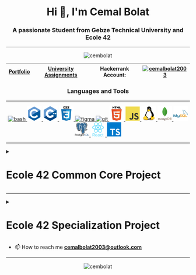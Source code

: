 <h1 align="center">Hi 👋, I'm Cemal Bolat</h1>
<h3 align="center">A passionate Student from Gebze Technical University and Ecole 42</h3>
<hr>
<p align="center"> <img src="https://komarev.com/ghpvc/?username=cembolat&label=Profile%20views&color=0e75b6&style=flat" alt="cembolat" /> </p>

<div align="center">
    
| <a href="https://cembolat.github.io/CemBOLAT/"> Portfolio </a> | <a href="https://github.com/CemBOLAT/GTU-University-Assignments"> University Assignments </a> | Hackerrank Account: | <a href="https://www.hackerrank.com/cemalbolat2003"><img align="center" src="https://raw.githubusercontent.com/rahuldkjain/github-profile-readme-generator/master/src/images/icons/Social/hackerrank.svg" alt="cemalbolat2003" height="30" width="40" /></a> |
|----------------------|----------------------|----------------------|-----------------------------------------------------------------------------------------------------------------|

</div>

<h3 align="center">Languages and Tools</h3>
<hr>
<p align="center">
  <a href="https://www.gnu.org/software/bash/" target="_blank" rel="noreferrer">
    <img src="https://www.vectorlogo.zone/logos/gnu_bash/gnu_bash-icon.svg" alt="bash" width="40" height="40"/>
  </a> 
  <a href="https://www.cprogramming.com/" target="_blank" rel="noreferrer">
    <img src="https://raw.githubusercontent.com/devicons/devicon/master/icons/c/c-original.svg" alt="c" width="40" height="40"/>
  </a> 
  <a href="https://www.w3schools.com/cpp/" target="_blank" rel="noreferrer">
    <img src="https://raw.githubusercontent.com/devicons/devicon/master/icons/cplusplus/cplusplus-original.svg" alt="cplusplus" width="40" height="40"/>
  </a> 
  <a href="https://www.w3schools.com/css/" target="_blank" rel="noreferrer">
    <img src="https://raw.githubusercontent.com/devicons/devicon/master/icons/css3/css3-original-wordmark.svg" alt="css3" width="40" height="40"/>
  </a> 
  <a href="https://www.figma.com/" target="_blank" rel="noreferrer">
    <img src="https://www.vectorlogo.zone/logos/figma/figma-icon.svg" alt="figma" width="40" height="40"/>
  </a> 
  <a href="https://git-scm.com/" target="_blank" rel="noreferrer">
    <img src="https://www.vectorlogo.zone/logos/git-scm/git-scm-icon.svg" alt="git" width="40" height="40"/>
  </a> 
  <a href="https://www.w3.org/html/" target="_blank" rel="noreferrer">
    <img src="https://raw.githubusercontent.com/devicons/devicon/master/icons/html5/html5-original-wordmark.svg" alt="html5" width="40" height="40"/>
  </a> 
  <a href="https://developer.mozilla.org/en-US/docs/Web/JavaScript" target="_blank" rel="noreferrer">
    <img src="https://raw.githubusercontent.com/devicons/devicon/master/icons/javascript/javascript-original.svg" alt="javascript" width="40" height="40"/>
  </a> 
  <a href="https://www.linux.org/" target="_blank" rel="noreferrer">
    <img src="https://raw.githubusercontent.com/devicons/devicon/master/icons/linux/linux-original.svg" alt="linux" width="40" height="40"/>
  </a> 
  <a href="https://www.mongodb.com/" target="_blank" rel="noreferrer">
    <img src="https://raw.githubusercontent.com/devicons/devicon/master/icons/mongodb/mongodb-original-wordmark.svg" alt="mongodb" width="40" height="40"/>
  </a> 
  <a href="https://www.mysql.com/" target="_blank" rel="noreferrer">
    <img src="https://raw.githubusercontent.com/devicons/devicon/master/icons/mysql/mysql-original-wordmark.svg" alt="mysql" width="40" height="40"/>
  </a> 
  <a href="https://www.postgresql.org" target="_blank" rel="noreferrer">
    <img src="https://raw.githubusercontent.com/devicons/devicon/master/icons/postgresql/postgresql-original-wordmark.svg" alt="postgresql" width="40" height="40"/>
  </a> 
  <a href="https://reactjs.org/" target="_blank" rel="noreferrer">
    <img src="https://raw.githubusercontent.com/devicons/devicon/master/icons/react/react-original-wordmark.svg" alt="react" width="40" height="40"/>
  </a> 
  <a href="https://www.typescriptlang.org/" target="_blank" rel="noreferrer">
    <img src="https://raw.githubusercontent.com/devicons/devicon/master/icons/typescript/typescript-original.svg" alt="typescript" width="40" height="40"/>
  </a>
</p>

<hr>

<details>
<summary><h1>Ecole 42 Common Core Project</h1></summary>

<table width="100%" align="center">
  <tr style="display:flex; justify-content:space-around; padding:0;">
    <th>Project Name</th>
    <th>Languages</th>
    <th>Grades</th>
    <th>Status</th>
  </tr>
  <tr>
    <td><a href="https://github.com/CemBOLAT/libft" align="center">Libft</a></td>
    <td align="center"><img src="https://img.shields.io/github/languages/top/CemBOLAT/libft" alt="c"/></td>
    <td align="center"><img src="https://img.shields.io/badge/125%20%2F%20100-success" alt="125/100"/></td>
    <td align="center"><img src="https://img.shields.io/badge/status-in%20finished-green?style=flat-square" alt="yes"/></td>
  </tr>
  <tr>
    <td><a href="https://github.com/CemBOLAT/get-next-line" align="center">get_next_line</a></td>
    <td align="center"><img src="https://img.shields.io/github/languages/top/CemBOLAT/get-next-line" alt="c"/></td>
    <td align="center"><img src="https://img.shields.io/badge/115%20%2F%20100-success" alt="125/100"/></td>
    <td align="center"><img src="https://img.shields.io/badge/status-in%20finished-green?style=flat-square" alt="yes"/></td>
  </tr>
  <tr>
    <td><a href="https://github.com/CemBOLAT/printf" align="center">ft_printf</a></td>
    <td align="center"><img src="https://img.shields.io/github/languages/top/CemBOLAT/printf" alt="c"/></td>
    <td align="center"><img src="https://img.shields.io/badge/100%20%2F%20100-success" alt="100/100"/></td>
    <td align="center"><img src="https://img.shields.io/badge/status-in%20finished-green?style=flat-square" alt="yes"/></td>
  </tr>
  <tr>
    <td><a href="https://github.com/CemBOLAT/oyk2023" align="center">Born2beroot</a></td>
    <td align="center">Similar Project to 42's Born2beroot</td>
    <td align="center"><img src="https://img.shields.io/badge/110%20%2F%20100-success" alt="110/100"/></td>
    <td align="center"><img src="https://img.shields.io/badge/status-in%20finished-green?style=flat-square" alt="yes"/></td>
  </tr>
  <tr>
    <td><a href="https://github.com/CemBOLAT/Minitalk" align="center">minitalk</a></td>
    <td align="center"><img src="https://img.shields.io/github/languages/top/CemBOLAT/Minitalk" alt="c"/></td>
    <td align="center"><img src="https://img.shields.io/badge/118%20%2F%20100-success" alt="118/100"/></td>
    <td align="center"><img src="https://img.shields.io/badge/status-in%20finished-green?style=flat-square" alt="yes"/></td>
  </tr>
  <tr>
    <td><a href="https://github.com/CemBOLAT/so_long" align="center">so_long</a></td>
    <td align="center"><img src="https://img.shields.io/github/languages/top/CemBOLAT/so_long" alt="c"/></td>
    <td align="center"><img src="https://img.shields.io/badge/115%20%2F%20100-success" alt="115/100"/></td>
    <td align="center"><img src="https://img.shields.io/badge/status-in%20finished-green?style=flat-square" alt="yes"/></td>
  </tr>
  <tr>
    <td><a href="https://github.com/CemBOLAT/push_swap" align="center">push_swap</a></td>
    <td align="center"><img src="https://img.shields.io/github/languages/top/CemBOLAT/push_swap" alt="c"/></td>
    <td align="center"><img src="https://img.shields.io/badge/125%20%2F%20100-success" alt="125/100"/></td>
    <td align="center"><img src="https://img.shields.io/badge/status-in%20finished-green?style=flat-square" alt="yes"/></td>
  </tr>
  <tr>
    <td><a href="https://github.com/CemBOLAT/philo" align="center">Philosophers</a></td>
    <td align="center"><img src="https://img.shields.io/github/languages/top/CemBOLAT/philo" alt="c"/></td>
    <td align="center"><img src="https://img.shields.io/badge/125%20%2F%20100-success" alt="100/100"/></td>
    <td align="center"><img src="https://img.shields.io/badge/status-in%20finished-green?style=flat-square" alt="yes"/></td>
  </tr>
  <tr>
    <td><a href="https://github.com/CemBOLAT/42-minishell" align="center">Minishell</a></td>
    <td align="center"><img src="https://img.shields.io/github/languages/top/CemBOLAT/42-minishell" alt="c"/></td>
    <td align="center"><img src="https://img.shields.io/badge/101%20%2F%20100-success" alt="100/100"/></td>
    <td align="center"><img src="https://img.shields.io/badge/status-in%20finished-green?style=flat-square" alt="yes"/></td>
  </tr>
  <tr>
    <td><a href="https://github.com/CemBOLAT/cub3d" align="center">cub3d</a></td>
    <td align="center"><img src="https://img.shields.io/github/languages/top/CemBOLAT/cub3d" alt="c"/></td>
    <td align="center"><img src="https://img.shields.io/badge/125%20%2F%20100-success" alt="125/100"/></td>
    <td align="center"><img src="https://img.shields.io/badge/status-in%20finished-green?style=flat-square" alt="yes"/></td>
  </tr>
  <tr>
    <td><a href="https://github.com/CemBOLAT/NetPractice" align="center">NetPractice</a></td>
    <td align="center"><img src="https://img.shields.io/github/languages/top/CemBOLAT/NetPractice" alt="c"/></td>
    <td align="center"><img src="https://img.shields.io/badge/100%20%2F%20100-success" alt="100/100"/></td>
    <td align="center"><img src="https://img.shields.io/badge/status-in%20finished-green?style=flat-square" alt="yes"/></td>
  </tr>
    <tr>
        <td><a href="https://github.com/CemBOLAT/Inception-42" align="center">Inception</a></td>
        <td align="center"><img src="https://img.shields.io/github/languages/top/CemBOLAT/Inception-42" alt="c"/></td>
        <td align="center"><img src="https://img.shields.io/badge/125%20%2F%20100-success" alt="125/100"/></td>
        <td align="center"><img src="https://img.shields.io/badge/status-in%20finished-green?style=flat-square" alt="yes"/></td>
    </tr>
    <tr>
        <td><a href="https://github.com/CemBOLAT/FT_IRC-Internet_Relay_Chat" align="center">ft_irc</a></td>
        <td align="center"><img src="https://img.shields.io/github/languages/top/CemBOLAT/FT_IRC-Internet_Relay_Chat" alt="c"/></td>
        <td align="center"><img src="https://img.shields.io/badge/125%20%2F%20100-success" alt="125/100"/></td>
        <td align="center"><img src="https://img.shields.io/badge/status-in%20not%20documented-yellow?style=flat-square" alt="yes"/></td>
    </tr>
    <tr>
        <td><a href="https://github.com/hsynask/ft_transcendence" align="center">ft_transcendence</a></td>
        <td align="center"><img src="https://img.shields.io/github/languages/top/hsynask/ft_transcendence" alt="c"/></td>
        <td align="center"><img src="https://img.shields.io/badge/125%20%2F%20100-success" alt="125/100"/></td>
        <td align="center"><img src="https://img.shields.io/badge/status-in%20not%20documented-yellow?style=flat-square" alt="yes"/></td>
    </tr>
</table>

</details>
<hr>

<details>
  <summary><h1>Ecole 42 Specialization Project</h1></summary>

  <details>
    <summary><h1>Devops</h1></summary>
    <table width="100%" align="center">
      <tr style="display:flex; justify-content:space-around; padding:0;">
        <th>Project Name</th>
        <th>Languages</th>
        <th>Grades</th>
        <th>Status</th>
      </tr>
      <tr>
        <td><a href="https://github.com/CemBOLAT/ft_ping" align="center">ft_ping</a></td>
        <td align="center"><img src="https://img.shields.io/github/languages/top/CemBOLAT/ft_ping" alt="c"/></td>
        <td align="center"><img src="https://img.shields.io/badge/125%20%2F%20100-success" alt="125/100"/></td>
        <td align="center"><img src="https://img.shields.io/badge/status-in%20no%20evaluated%20yet-red?style=flat-square" alt="no"/></td>
      </tr>
    </table>
  </details>
  <hr>

  <details>
    <summary><h1>Cryptography & Maths</h1></summary>
    <table width="100%" align="center">
      <tr style="display:flex; justify-content:space-around; padding:0;">
        <th>Project Name</th>
        <th>Languages</th>
        <th>Grades</th>
        <th>Status</th>
      </tr>
      <tr>
        <td><a href="https://github.com/CemBOLAT/matrix" align="center">matrix</a></td>
        <td align="center"><img src="https://img.shields.io/github/languages/top/CemBOLAT/matrix" alt="c"/></td>
        <td align="center"><img src="https://img.shields.io/badge/115%20%2F%20100-success" alt="115/100"/></td>
        <td align="center"><img src="https://img.shields.io/badge/status-in%20no%20evaluated%20yet-red?style=flat-square" alt="no"/></td>
      </tr>
      <tr>
        <td><a href="https://github.com/CemBOLAT/computorv1" align="center">computorv1</a></td>
        <td align="center"><img src="https://img.shields.io/github/languages/top/CemBOLAT/computorv1" alt="c"/></td>
        <td align="center"><img src="https://img.shields.io/badge/125%20%2F%20100-success" alt="125/100"/></td>
        <td align="center"><img src="https://img.shields.io/badge/status-in%20no%20evaluated%20yet-red?style=flat-square" alt="no"/></td>
      </tr>
      <tr>
        <td><a href="https://github.com/CemBOLAT/ready-set-boole" align="center">ready set boole</a></td>
        <td align="center"><img src="https://img.shields.io/github/languages/top/CemBOLAT/ready-set-boole" alt="c"/></td>
        <td align="center"><img src="https://img.shields.io/badge/100%20%2F%20100-success" alt="100/100"/></td>
        <td align="center"><img src="https://img.shields.io/badge/status-in%20no%20evaluated%20yet-red?style=flat-square" alt="no"/></td>
      </tr>
    </table>
  </details>

</details>

- 📫 How to reach me **cemalbolat2003@outlook.com**

<hr>
<p align="center"><img align="center" src="https://github-readme-stats.vercel.app/api/top-langs?username=cembolat&show_icons=true&theme=dark&locale=en&layout=compact" alt="cembolat" /></p>

